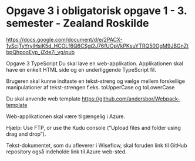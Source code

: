 # Opgave 3 i obligatorisk opgave 1 - 3. semester - Zealand Roskilde
https://docs.google.com/document/d/e/2PACX-1vScjTyYryIHsiK5d_HCOLf6Q6CSgj2J76fUOpVkPKsuYTRQ50OgM9JBGnZtbpQhpooEyp_jZde7i_vg/pub

Opgave 3 TypeScript
Du skal lave en web-applikation. Applikationen skal have en enkelt HTML side og en underliggende TypeScript fil.

Brugeren skal kunne indtaste en tekst-streng og vælge mellem forskellige manipulationer af tekst-strengen f.eks. toUpperCase og toLowerCase

Du skal anvende web template https://github.com/andersbor/Webpack-template

Web-applikationen skal være tilgængelig i Azure.

Hjælp: Use FTP, or use the Kudu console (“Upload files and folder using drag and drop”).

Tekst-dokumentet, som du afleverer i Wiseflow, skal foruden link til GitHub repository også indeholde link til Azure web-sted.
